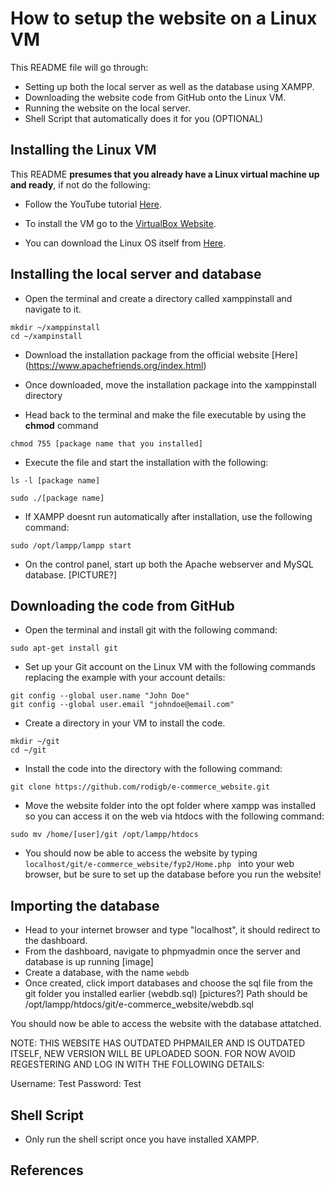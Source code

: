 # How to setup the website on a Linux VM

This README file will go through:

* Setting up both the local server as well as the database using XAMPP.
* Downloading the website code from GitHub onto the Linux VM.
* Running the website on the local server.
* Shell Script that automatically does it for you (OPTIONAL)

## Installing the Linux VM

This README **presumes that you already have a Linux virtual machine up and ready**, if not do the following:

- Follow the YouTube tutorial [Here](https://www.youtube.com/watch?v=hvkJv71PsCs&ab_channel=GaryExplains).

- To install the VM go to the [VirtualBox Website](https://www.virtualbox.org/wiki/Downloads).

- You can download the Linux OS itself from [Here](https://www.kali.org/get-kali/#kali-platforms).

## Installing the local server and database

* Open the terminal and create a directory called xamppinstall and navigate to it.

```mkdir ~/xamppinstall```<br>
```cd ~/xampinstall```

* Download the installation package from the official website [Here] (https://www.apachefriends.org/index.html)

* Once downloaded, move the installation package into the xamppinstall directory
* Head back to the terminal and make the file executable by using the **chmod** command


```chmod 755 [package name that you installed]```

* Execute the file and start the installation with the following: 

```ls -l [package name]```

```sudo ./[package name]```

* If XAMPP doesnt run automatically after installation, use the following command:

```sudo /opt/lampp/lampp start```

* On the control panel, start up both the Apache webserver and MySQL database. [PICTURE?]

## Downloading the code from GitHub

* Open the terminal and install git with the following command: <br>

```sudo apt-get install git```

* Set up your Git account on the Linux VM with the following commands replacing the example with your account details: <br>

```git config --global user.name "John Doe" ```<br>
```git config --global user.email "johndoe@email.com"```

* Create a directory in your VM to install the code.

```mkdir ~/git```<br>
```cd ~/git```

* Install the code into the directory with the following command:

```git clone https://github.com/rodigb/e-commerce_website.git```

* Move the website folder into the opt folder where xampp was installed so you can access it on the web via htdocs with the following command:

```sudo mv /home/[user]/git /opt/lampp/htdocs ```

* You should now be able to access the website by typing ```localhost/git/e-commerce_website/fyp2/Home.php ``` into your web browser, but be sure to set up the
database before you run the website!

## Importing the database

* Head to your internet browser and type "localhost", it should redirect to the dashboard.
* From the dashboard, navigate to phpmyadmin once the server and database is up running [image]
* Create a database, with the name ```webdb```
* Once created, click import databases and choose the sql file from the git folder you installed earlier (webdb.sql) [pictures?]
Path should be /opt/lampp/htdocs/git/e-commerce_website/webdb.sql

You should now be able to access the website with the database attatched.

NOTE: THIS WEBSITE HAS OUTDATED PHPMAILER AND IS OUTDATED ITSELF, NEW VERSION WILL BE UPLOADED SOON. FOR NOW AVOID REGESTERING AND LOG IN WITH THE FOLLOWING DETAILS:

Username: Test
Password: Test

## Shell Script

* Only run the shell script once you have installed XAMPP.




## References



